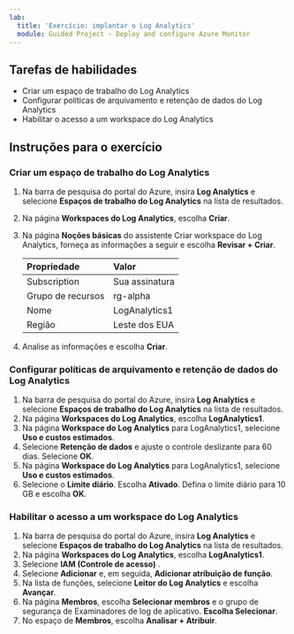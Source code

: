 ```yaml
---
lab:
  title: 'Exercício: implantar o Log Analytics'
  module: Guided Project - Deploy and configure Azure Monitor
---
```


## Tarefas de habilidades

- Criar um espaço de trabalho do Log Analytics
- Configurar políticas de arquivamento e retenção de dados do Log Analytics
- Habilitar o acesso a um workspace do Log Analytics

## Instruções para o exercício

### Criar um espaço de trabalho do Log Analytics

1. Na barra de pesquisa do portal do Azure, insira **Log Analytics** e selecione **Espaços de trabalho do Log Analytics** na lista de resultados.
1. Na página **Workspaces do Log Analytics**, escolha **Criar**.
1. Na página **Noções básicas** do assistente Criar workspace do Log Analytics, forneça as informações a seguir e escolha **Revisar + Criar**.
   
    | Propriedade | Valor    |
    |:---------|:---------|
    | Subscription  | Sua assinatura   |
    | Grupo de recursos    | rg-alpha  |
    | Nome  | LogAnalytics1  |
    | Região    | Leste dos EUA  |

4. Analise as informações e escolha **Criar**.

### Configurar políticas de arquivamento e retenção de dados do Log Analytics

1. Na barra de pesquisa do portal do Azure, insira **Log Analytics** e selecione **Espaços de trabalho do Log Analytics** na lista de resultados.
1. Na página **Workspaces do Log Analytics**, escolha **LogAnalytics1**.
1. Na página **Workspace do Log Analytics** para LogAnalytics1, selecione **Uso e custos estimados**.
1. Selecione **Retenção de dados** e ajuste o controle deslizante para 60 dias. Selecione **OK**.
1. Na página **Workspace do Log Analytics** para LogAnalytics1, selecione **Uso e custos estimados**.
1. Selecione o **Limite diário**. Escolha **Ativado**. Defina o limite diário para 10 GB e escolha **OK**.

### Habilitar o acesso a um workspace do Log Analytics

1. Na barra de pesquisa do portal do Azure, insira **Log Analytics** e selecione **Espaços de trabalho do Log Analytics** na lista de resultados.
1. Na página **Workspaces do Log Analytics**, escolha **LogAnalytics1**.
1. Selecione **IAM (Controle de acesso)** .
1. Selecione **Adicionar** e, em seguida, **Adicionar atribuição de função**.
1. Na lista de funções, selecione **Leitor do Log Analytics** e escolha **Avançar**.
1. Na página **Membros**, escolha **Selecionar membros** e o grupo de segurança de Examinadores de log de aplicativo. **Escolha Selecionar**.
1. No espaço de **Membros**, escolha **Analisar + Atribuir**.

